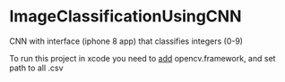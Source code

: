 # ImageClassificationUsingCNN
CNN with interface (iphone 8 app) that classifies integers (0-9) 

To run this project in xcode you need to <a href="https://opencv.org/">add</a> opencv.framework, and set path to all .csv

